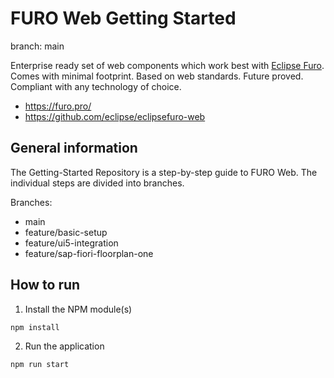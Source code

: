# FURO Web Getting Started

branch: main

Enterprise ready set of web components which work best with [Eclipse Furo](https://github.com/eclipse/eclipsefuro). Comes with minimal footprint. Based on web standards. Future proved. Compliant with any technology of choice. 

- https://furo.pro/
- https://github.com/eclipse/eclipsefuro-web

## General information
The Getting-Started Repository is a step-by-step guide to FURO Web. The individual steps are divided into branches.

Branches:
- main
- feature/basic-setup
- feature/ui5-integration
- feature/sap-fiori-floorplan-one

## How to run
1. Install the NPM module(s)
```bash
npm install
```
2. Run the application
```bash
npm run start
```
